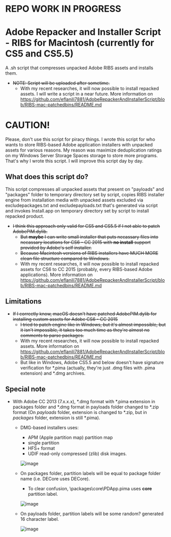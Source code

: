 # REPO WORK IN PROGRESS

# Adobe Repacker and Installer Script - RIBS for Macintosh (currently for CS5 and CS5.5)
A .sh script that compresses unpacked Adobe RIBS assets and installs them.
- ~~NOTE: Script will be uploaded after sometime.~~
  - With my recent researches, it will now possible to install repacked assets. I will write a script in a near future. More information on https://github.com/eflanili7881/AdobeRepackerAndInstallerScript/blob/RIBS-mac-patchedbins/README.md
# CAUTION!
Please, don't use this script for piracy things. I wrote this script for who wants to store RIBS-based Adobe application installers with unpacked assets for various reasons. My reason was maximize deduplication ratings on my Windows Server Storage Spaces storage to store more programs. That's why I wrote this script. I will improve this script day by day.

## What does this script do?
This script compresses all unpacked assets that present on "payloads" and "packages" folder to temporary directory set by script, copies RIBS installer engine from installation media with unpacked assets excluded via excludepackages.txt and excludepayloads.txt that's generated via script and invokes Install.app on temporary directory set by script to install repacked product.

- ~~I think this approach only valid for CS5 and CS5.5 if I not able to patch AdobePIM.dylib.~~
  - ~~But **maybe** I can write small installer that puts necassary files into necassary locations for CS6 - CC 2015 with **no install** support provided by Adobe's self installer.~~
  - ~~Because Macintosh versions of RIBS installers have MUCH MORE clean file structure compared to Windows.~~
  - With my recent researches, it will now possible to install repacked assets for CS6 to CC 2015 (probably, every RIBS-based Adobe applications). More information on https://github.com/eflanili7881/AdobeRepackerAndInstallerScript/blob/RIBS-mac-patchedbins/README.md

## Limitations
- ~~If I correctly know, macOS doesn't have patched AdobePIM.dylib for installing custom assets for Adobe CS6 - CC 2015~~
  - ~~I tried to patch engine like in Windows, but it's almost impossible, but it isn't impossible, it takes too much time as they're almost no comments to parse packages.~~
  - With my recent researches, it will now possible to install repacked assets. More information on https://github.com/eflanili7881/AdobeRepackerAndInstallerScript/blob/RIBS-mac-patchedbins/README.md
  - But like in Windows, Adobe CS5.5 and below doesn't have signature verification for *.pima (actually, they're just .dmg files with .pima extension) and *.dmg archives.

## Special note
- With Adobe CC 2013 (7.x.x.x), *.dmg format with *.pima extension in packages folder and *.dmg format in payloads folder changed to *.zip format (On *payloads* folder, extension is changed to *.zip, but in *packages* folder, extension is still *.pima).
  - DMG-based installers uses:
    - APM (Apple partition map) partition map
    - single partition
    - HFS+ format
    - UDIF read-only compressed (zlib) disk images.
  
    ![image](https://github.com/eflanili7881/AdobeRepackerAndInstallerScript/assets/44976117/8040cb7d-4bd2-4ddd-a5e0-6939a43ad97e)
  - On packages folder, partition labels will be equal to package folder name (i.e. DECore uses DECore).
    - To clear confusion, \packages\core\PDApp.pima uses **core** partition label.

    ![image](https://github.com/eflanili7881/AdobeRepackerAndInstallerScript/assets/44976117/93bed0fd-400b-490e-bdab-cada5dfc775d)
  - On payloads folder, partition labels will be some random? generated 16 character label.

    ![image](https://github.com/user-attachments/assets/4226b0f2-8cf3-4bd3-87c6-397b2ffa6e15)
